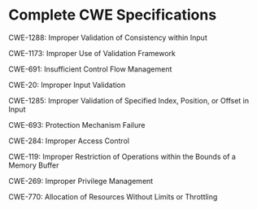 

# Complete CWE Specifications

CWE-1288: Improper Validation of Consistency within Input

CWE-1173: Improper Use of Validation Framework

CWE-691: Insufficient Control Flow Management

CWE-20: Improper Input Validation

CWE-1285: Improper Validation of Specified Index, Position, or Offset in Input

CWE-693: Protection Mechanism Failure

CWE-284: Improper Access Control

CWE-119: Improper Restriction of Operations within the Bounds of a Memory Buffer

CWE-269: Improper Privilege Management

CWE-770: Allocation of Resources Without Limits or Throttling